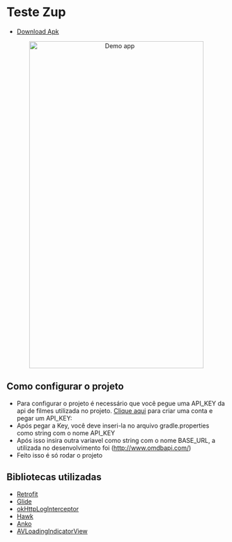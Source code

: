 # Teste Zup

- [Download Apk](https://drive.google.com/uc?authuser=0&id=1yfG73Pl4RiSKQfH98y2mvhiU5z_KEcmg&export=download)

<p align="center">
  <img src="https://i.imgur.com/FFcUBbv.gifv" alt="Demo app"
       width="400" height="750">
</p>

## Como configurar o projeto
  - Para configurar o projeto é necessário que você pegue uma API_KEY da api de filmes utilizada no projeto. [Clique aqui](http://www.omdbapi.com/) para criar uma conta e pegar um API_KEY: 
  - Após pegar a Key, você deve inseri-la no arquivo gradle.properties como string com o nome API_KEY
  - Após isso insira outra variavel como string com o nome BASE_URL, a utilizada no desenvolvimento foi (http://www.omdbapi.com/)
  - Feito isso é só rodar o projeto


## Bibliotecas utilizadas
* [Retrofit](https://github.com/square/retrofit)
* [Glide](https://github.com/bumptech/glide)
* [okHttpLogInterceptor](https://github.com/square/okhttp/tree/master/okhttp-logging-interceptor)
* [Hawk](https://github.com/orhanobut/hawk)
* [Anko](https://github.com/Kotlin/anko)
* [AVLoadingIndicatorView](https://github.com/81813780/AVLoadingIndicatorView)


